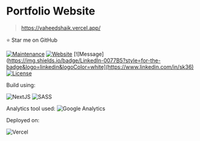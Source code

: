# Portfolio Website
>
> <https://vaheedshaik.vercel.app/>

:star: Star me on GitHub

[![Maintenance](https://img.shields.io/badge/maintained-yes-green.svg)](https://github.com/vaheedsk36/portfolio-website-nextjs/commits/main)
[![Website](https://img.shields.io/badge/website-up-yellow)](https://vaheedshaik.vercel.app/)
[![Message](https://img.shields.io/badge/LinkedIn-0077B5?style=for-the-badge&logo=linkedin&logoColor=white](https://www.linkedin.com/in/sk36)
[![License](http://img.shields.io/:license-mit-blue.svg?style=flat-square)](http://badges.mit-license.org)

Build using:

![NextJS](https://img.shields.io/badge/next%20js-000000?style=flat&logo=nextdotjs&logoColor=white)
![SASS](https://img.shields.io/badge/Sass-CC6699?style=flat&logo=sass&logoColor=white)

Analytics tool used:
![Google Analytics](https://img.shields.io/badge/Google%20Analytics-E37400?style=flat&logo=google%20analytics&logoColor=white)

Deployed on:

![Vercel](https://img.shields.io/badge/Vercel-000000?style=flat&logo=vercel&logoColor=white)